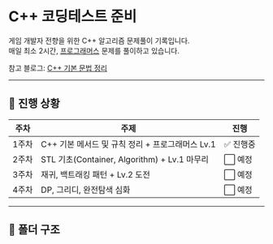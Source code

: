 # C++ 코딩테스트 준비

게임 개발자 전향을 위한 C++ 알고리즘 문제풀이 기록입니다.  
매일 최소 2시간, [프로그래머스](https://school.programmers.co.kr/) 문제를 풀이하고 있습니다.

참고 블로그: [C++ 기본 문법 정리](https://walwaldev.tistory.com/127)

---

## 📅 진행 상황

| 주차 | 주제 | 진행 |
|-----|------|------|
| 1주차 | C++ 기본 메서드 및 규칙 정리 + 프로그래머스 Lv.1 | ✅ 진행중 |
| 2주차 | STL 기초(Container, Algorithm) + Lv.1 마무리 | ⬜ 예정 |
| 3주차 | 재귀, 백트래킹 패턴 + Lv.2 도전 | ⬜ 예정 |
| 4주차 | DP, 그리디, 완전탐색 심화 | ⬜ 예정 |

---

## 📂 폴더 구조
